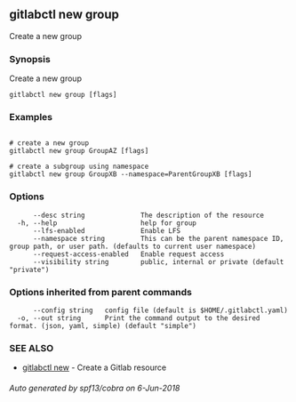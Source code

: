 ## gitlabctl new group

Create a new group

### Synopsis

Create a new group

```
gitlabctl new group [flags]
```

### Examples

```

# create a new group
gitlabctl new group GroupAZ [flags]

# create a subgroup using namespace
gitlabctl new group GroupXB --namespace=ParentGroupXB [flags]

```

### Options

```
      --desc string              The description of the resource
  -h, --help                     help for group
      --lfs-enabled              Enable LFS
      --namespace string         This can be the parent namespace ID, group path, or user path. (defaults to current user namespace)
      --request-access-enabled   Enable request access
      --visibility string        public, internal or private (default "private")
```

### Options inherited from parent commands

```
      --config string   config file (default is $HOME/.gitlabctl.yaml)
  -o, --out string      Print the command output to the desired format. (json, yaml, simple) (default "simple")
```

### SEE ALSO

* [gitlabctl new](gitlabctl_new.md)	 - Create a Gitlab resource

###### Auto generated by spf13/cobra on 6-Jun-2018
